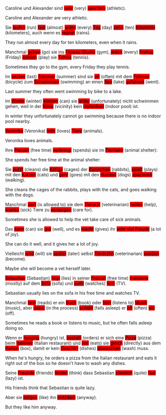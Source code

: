 Caroline und Alexander sind <mark style="background-color: red;">sehr</mark> (very) <mark style="background-color: red;">sportlich</mark> (athletic).  

Caroline and Alexander are very athletic.

Sie <mark style="background-color: red;">laufen</mark> (run) <mark style="background-color: red;">fast</mark> (almost) <mark style="background-color: red;">jeden</mark> (every) <mark style="background-color: red;">Tag</mark> (day) <mark style="background-color: red;">zehn</mark> (ten) <mark style="background-color: red;">Kilometer</mark> (kilometers), auch wenn es <mark style="background-color: red;">regnet</mark> (rains).  

They run almost every day for ten kilometers, even when it rains.

Manchmal <mark style="background-color: red;">gehen</mark> (go) sie ins <mark style="background-color: red;">Fitness-Studio</mark> (gym), <mark style="background-color: red;">jeden</mark> (every) <mark style="background-color: red;">Freitag</mark> (Friday) <mark style="background-color: red;">spielen</mark> (play) sie <mark style="background-color: red;">Tennis</mark> (tennis).  

Sometimes they go to the gym, every Friday they play tennis.

Im <mark style="background-color: red;">letzten</mark> (last) <mark style="background-color: red;">Sommer</mark> (summer) sind sie <mark style="background-color: red;">oft</mark> (often) mit dem <mark style="background-color: red;">Fahrrad</mark> (bicycle) zum <mark style="background-color: red;">Schwimmen</mark> (swimming) an einen <mark style="background-color: red;">See</mark> (lake) <mark style="background-color: red;">gefahren</mark> (went).  

Last summer they often went swimming by bike to a lake.

Im <mark style="background-color: red;">Winter</mark> (winter) <mark style="background-color: red;">können</mark> (can) sie <mark style="background-color: red;">leider</mark> (unfortunately) nicht schwimmen gehen, weil in der <mark style="background-color: red;">Nähe</mark> (vicinity) kein <mark style="background-color: red;">Hallenbad</mark> (indoor pool) ist.  

In winter they unfortunately cannot go swimming because there is no indoor pool nearby.

<mark style="background-color: red;">Veronika</mark> (Veronika) <mark style="background-color: red;">liebt</mark> (loves) <mark style="background-color: red;">Tiere</mark> (animals).  

Veronika loves animals.

Ihre <mark style="background-color: red;">Freizeit</mark> (free time) <mark style="background-color: red;">verbringt</mark> (spends) sie im <mark style="background-color: red;">Tierheim</mark> (animal shelter):  

She spends her free time at the animal shelter:

Sie <mark style="background-color: red;">putzt</mark> (cleans) die <mark style="background-color: red;">Käfige</mark> (cages) der <mark style="background-color: red;">Kaninchen</mark> (rabbits), <mark style="background-color: red;">spielt</mark> (plays) mit den <mark style="background-color: red;">Katzen</mark> (cats) und <mark style="background-color: red;">geht</mark> (goes) mit den <mark style="background-color: red;">Hunden</mark> (dogs) <mark style="background-color: red;">spazieren</mark> (walking).  

She cleans the cages of the rabbits, plays with the cats, and goes walking with the dogs.

Manchmal <mark style="background-color: red;">darf</mark> (is allowed to) sie dem <mark style="background-color: red;">Tierarzt</mark> (veterinarian) <mark style="background-color: red;">helfen</mark> (help), <mark style="background-color: red;">kranke</mark> (sick) Tiere zu <mark style="background-color: red;">versorgen</mark> (care for).  

Sometimes she is allowed to help the vet take care of sick animals.

Das <mark style="background-color: red;">kann</mark> (can) sie <mark style="background-color: red;">gut</mark> (well), und es <mark style="background-color: red;">macht</mark> (gives) ihr <mark style="background-color: red;">sehr viel Freude</mark> (a lot of joy).  

She can do it well, and it gives her a lot of joy.

Vielleicht <mark style="background-color: red;">wird</mark> (will) sie <mark style="background-color: red;">später</mark> (later) selbst <mark style="background-color: red;">Tierärztin</mark> (veterinarian) <mark style="background-color: red;">werden</mark> (become).  

Maybe she will become a vet herself later.

<mark style="background-color: red;">Sebastian</mark> (Sebastian) <mark style="background-color: red;">liegt</mark> (lies) in seiner <mark style="background-color: red;">Freizeit</mark> (free time) <mark style="background-color: red;">meistens</mark> (mostly) auf dem <mark style="background-color: red;">Sofa</mark> (sofa) und <mark style="background-color: red;">sieht</mark> (watches) <mark style="background-color: red;">fern</mark> (TV).  

Sebastian usually lies on the sofa in his free time and watches TV.

Manchmal <mark style="background-color: red;">liest</mark> (reads) er ein <mark style="background-color: red;">Buch</mark> (book) oder <mark style="background-color: red;">hört</mark> (listens to) <mark style="background-color: red;">Musik</mark> (music), aber <mark style="background-color: red;">dabei</mark> (in the process) <mark style="background-color: red;">schläft</mark> (falls asleep) er <mark style="background-color: red;">oft</mark> (often) <mark style="background-color: red;">ein</mark> (off).  

Sometimes he reads a book or listens to music, but he often falls asleep doing so.

Wenn er <mark style="background-color: red;">hungrig</mark> (hungry) ist, <mark style="background-color: red;">bestellt</mark> (orders) er sich eine <mark style="background-color: red;">Pizza</mark> (pizza) beim <mark style="background-color: red;">Italiener</mark> (Italian restaurant) und <mark style="background-color: red;">isst</mark> (eats) sie <mark style="background-color: red;">gleich</mark> (directly) aus dem <mark style="background-color: red;">Karton</mark> (box), damit er kein <mark style="background-color: red;">Geschirr</mark> (dishes) <mark style="background-color: red;">abwaschen</mark> (wash) muss. 

When he's hungry, he orders a pizza from the Italian restaurant and eats it right out of the box so he doesn't have to wash any dishes.

Seine <mark style="background-color: red;">Freunde</mark> (friends) <mark style="background-color: red;">finden</mark> (think) dass Sebastian <mark style="background-color: red;">ziemlich</mark> (quite) <mark style="background-color: red;">faul</mark> (lazy) ist.  

His friends think that Sebastian is quite lazy.

Aber sie <mark style="background-color: red;">mögen</mark> (like) ihn <mark style="background-color: red;">trotzdem</mark> (anyway).  

But they like him anyway.